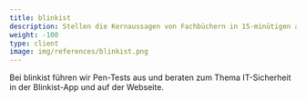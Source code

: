 ```yaml
---
title: blinkist 
description: Stellen die Kernaussagen von Fachbüchern in 15-minütigen audio-visuellen Zusammenfassungen heraus.
weight: -100
type: client
image: img/references/blinkist.png
---
```

Bei blinkist führen wir Pen-Tests aus und beraten zum Thema IT-Sicherheit
in der Blinkist-App und auf der Webseite.
